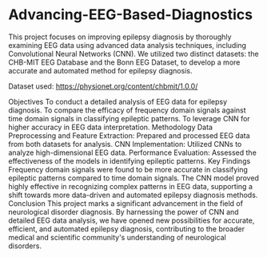 # Advancing-EEG-Based-Diagnostics
This project focuses on improving epilepsy diagnosis by thoroughly examining EEG data using advanced data analysis techniques, including Convolutional Neural Networks (CNN). We utilized two distinct datasets: the CHB-MIT EEG Database and the Bonn EEG Dataset, to develop a more accurate and automated method for epilepsy diagnosis.

Dataset used: https://physionet.org/content/chbmit/1.0.0/

Objectives
To conduct a detailed analysis of EEG data for epilepsy diagnosis.
To compare the efficacy of frequency domain signals against time domain signals in classifying epileptic patterns.
To leverage CNN for higher accuracy in EEG data interpretation.
Methodology
Data Preprocessing and Feature Extraction: Prepared and processed EEG data from both datasets for analysis.
CNN Implementation: Utilized CNNs to analyze high-dimensional EEG data.
Performance Evaluation: Assessed the effectiveness of the models in identifying epileptic patterns.
Key Findings
Frequency domain signals were found to be more accurate in classifying epileptic patterns compared to time domain signals.
The CNN model proved highly effective in recognizing complex patterns in EEG data, supporting a shift towards more data-driven and automated epilepsy diagnosis methods.
Conclusion
This project marks a significant advancement in the field of neurological disorder diagnosis. By harnessing the power of CNN and detailed EEG data analysis, we have opened new possibilities for accurate, efficient, and automated epilepsy diagnosis, contributing to the broader medical and scientific community's understanding of neurological disorders.
